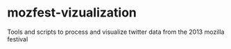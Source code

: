 mozfest-vizualization
=====================

Tools and scripts to process and visualize twitter data from the 2013 mozilla festival
